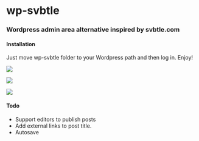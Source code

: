 # wp-svbtle
### Wordpress admin area alternative inspired by svbtle.com

#### Installation
Just move wp-svbtle folder to your Wordpress path and then log in. Enjoy!

![][1]

![][2]

![][3]

 [1]: https://github.com/gravityonmars/wp-svbtle/raw/master/wp-svbtle/screenshot-1.png
 [2]: https://github.com/gravityonmars/wp-svbtle/raw/master/wp-svbtle/screenshot-3.png
 [3]: https://github.com/gravityonmars/wp-svbtle/raw/master/wp-svbtle/screenshot-2.png


#### Todo
* Support editors to publish posts
* Add external links to post title.
* Autosave 
